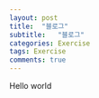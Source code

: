 ```yaml
---
layout: post
title:  "블로그"
subtitle:   "블로그"
categories: Exercise
tags: Exercise
comments: true
---
```


Hello world
